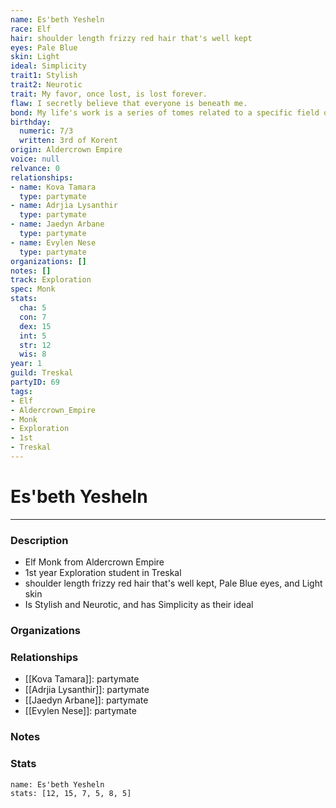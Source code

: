 ```yaml
---
name: Es'beth Yesheln
race: Elf
hair: shoulder length frizzy red hair that's well kept
eyes: Pale Blue
skin: Light
ideal: Simplicity
trait1: Stylish
trait2: Neurotic
trait: My favor, once lost, is lost forever.
flaw: I secretly believe that everyone is beneath me.
bond: My life's work is a series of tomes related to a specific field of lore.
birthday:
  numeric: 7/3
  written: 3rd of Korent
origin: Aldercrown Empire
voice: null
relvance: 0
relationships:
- name: Kova Tamara
  type: partymate
- name: Adrjia Lysanthir
  type: partymate
- name: Jaedyn Arbane
  type: partymate
- name: Evylen Nese
  type: partymate
organizations: []
notes: []
track: Exploration
spec: Monk
stats:
  cha: 5
  con: 7
  dex: 15
  int: 5
  str: 12
  wis: 8
year: 1
guild: Treskal
partyID: 69
tags:
- Elf
- Aldercrown_Empire
- Monk
- Exploration
- 1st
- Treskal
---
```

# Es'beth Yesheln
---
### Description
- Elf Monk from Aldercrown Empire
- 1st year Exploration student in Treskal
- shoulder length frizzy red hair that's well kept, Pale Blue eyes, and Light skin
- Is Stylish and Neurotic, and has Simplicity as their ideal

### Organizations

### Relationships
- [[Kova Tamara]]: partymate
- [[Adrjia Lysanthir]]: partymate
- [[Jaedyn Arbane]]: partymate
- [[Evylen Nese]]: partymate

### Notes

### Stats
```statblock
name: Es'beth Yesheln
stats: [12, 15, 7, 5, 8, 5]
```